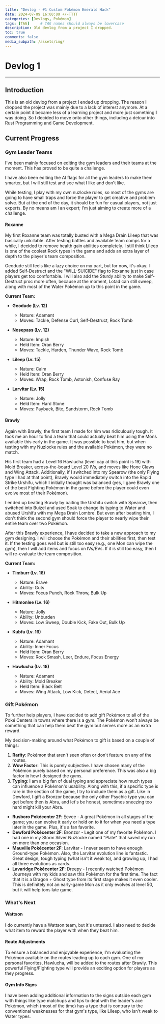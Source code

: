 ```yaml
---
title: "Devlog - #1 Custom Pokémon Emerald Hack"
date: 2024-07-09 16:00:00 +/-TTTT
categories: [Devlogs, Pokémon]
tags: [TAG]     # TAG names should always be lowercase
description: Old devlog from a project I dropped.
toc: true
comments: false
media_subpath: /assets/img/
---
```



# Devlog 1

---

## Introduction
This is an old devlog from a project I ended up dropping.
The reason I dropped the project was mainly due to a lack of interest anymore. At a certain point it became less of a learning project and more just something I was doing. So I decided to move onto other things, including a detour into Rust Programming and Game Development.

## Current Progress

### Gym Leader Teams

I've been mainly focused on editing the gym leaders and their teams at the moment. This has proved to be quite a challenge.

I have also been editing the AI flags for all the gym leaders to make them smarter, but I will still test and see what I like and don't like.

While testing, I play with my own nuzlocke rules, so most of the gyms are going to have small traps and force the player to get creative and problem solve. But at the end of the day, it should be fun for casual players, not just experts. By no means am I an expert; I'm just aiming to create more of a challenge.

#### Roxanne

My first Roxanne team was totally busted with a Mega Drain Lileep that was basically unkillable. After testing battles and available team comps for a while, I decided to remove health gain abilities completely. I still think Lileep is one of the coolest Rock types in the game and adds an extra layer of depth to the player's team composition.

Geodude still feels like a lazy choice on my part, but for now, it's okay. I added Self-Destruct and the "WILL-SUICIDE" flag to Roxanne just in case players get too comfortable. I will also add the Sturdy ability to make Self-Destruct proc more often, because at the moment, Lotad can still sweep, along with most of the Water Pokémon up to this point in the game.

**Current Team:**
- **Geodude (Lv. 12)**
  - Nature: Adamant
  - Moves: Tackle, Defense Curl, Self-Destruct, Rock Tomb

- **Nosepass (Lv. 12)**
  - Nature: Impish
  - Held Item: Oran Berry
  - Moves: Tackle, Harden, Thunder Wave, Rock Tomb

- **Lileep (Lv. 15)**
  - Nature: Calm
  - Held Item: Oran Berry
  - Moves: Wrap, Rock Tomb, Astonish, Confuse Ray

- **Larvitar (Lv. 15)**
  - Nature: Jolly
  - Held Item: Hard Stone
  - Moves: Payback, Bite, Sandstorm, Rock Tomb

#### Brawly

Again with Brawly, the first team I made for him was ridiculously tough. It took me an hour to find a team that could actually beat him using the Mons available this early in the game. It was possible to beat him, but when testing with my Nuzlocke rules and the available Pokémon, they were no match.

His first team had a Level 16 Hawlucha (level cap at this point is 19) with Mold Breaker, across-the-board Level 20 IVs, and moves like Hone Claws and Wing Attack. Additionally, if I switched into my Spearow (the only Flying type I had at that point), Brawly would immediately switch into the Rapid Strike Urshifu, which I initially thought was balanced (yes, I gave Brawly one of the best Fighting Pokémon in the game before the player could even evolve most of their Pokémon).

I ended up beating Brawly by baiting the Urshifu switch with Spearow, then switched into Buizel and used Soak to change its typing to Water and abused Urshifu with my Mega Drain Lombre. But even after beating him, I don't think the second gym should force the player to nearly wipe their entire team over two Pokémon.

After this Brawly experience, I have decided to take a new approach to my gym designing. I will choose the Pokémon and their abilities first, then test it. If the testing goes well but is still too easy (e.g., one Mon can wipe the gym), then I will add items and focus on IVs/EVs. If it is still too easy, then I will re-evaluate the team composition.

**Current Team:**
- **Timburr (Lv. 16)**
  - Nature: Brave
  - Ability: Guts
  - Moves: Focus Punch, Rock Throw, Bulk Up

- **Hitmonlee (Lv. 16)**
  - Nature: Jolly
  - Ability: Unburden
  - Moves: Low Sweep, Double Kick, Fake Out, Bulk Up

- **Kubfu (Lv. 16)**
  - Nature: Adamant
  - Ability: Inner Focus
  - Held Item: Oran Berry
  - Moves: Rock Smash, Leer, Endure, Focus Energy

- **Hawlucha (Lv. 18)**
  - Nature: Adamant
  - Ability: Mold Breaker
  - Held Item: Black Belt
  - Moves: Wing Attack, Low Kick, Detect, Aerial Ace

### Gift Pokémon

To further help players, I have decided to add gift Pokémon to all of the Poké Centers in towns where there is a gym. The Pokémon won't always be something that can help them beat the gym but serves more as an extra reward.

My decision-making around what Pokémon to gift is based on a couple of things:
1. **Rarity**: Pokémon that aren't seen often or don't feature on any of the routes.
2. **Wow Factor**: This is purely subjective. I have chosen many of the Pokémon purely based on my personal preference. This was also a big factor in how I designed the gyms.
3. **Typing**: I am a big fan of dual typing and appreciate how much types can influence a Pokémon's usability. Along with this, if a specific type is rare in the section of the game, I try to include them as a gift. Like in Dewford, I gift a Bronzor because the only other Psychic type you can get before then is Abra, and let's be honest, sometimes sneezing too hard might kill your Abra.

- **Rusboro Pokécenter 2F**: Eevee - A great Pokémon in all stages of the game; you can evolve it early or hold on to it for when you need a type later in the game. Plus, it's a fan favorite.
- **Dewford Pokécenter 2F**: Bronzor - Legit one of my favorite Pokémon. I had one in my Storm Silver Nuzlocke named "Plate" that saved my run on more than one occasion.
- **Mauville Pokécenter 2F**: Larvitar - I never seem to have enough Ground-type Pokémon. Also, the Larvitar evolution line is fantastic. Great design, tough typing (what isn't it weak to), and growing up, I had all three evolutions as cards.
- **Lavaridge Pokécenter 2F**: Dreepy - I recently watched Pokémon Journeys with my kids and saw this Pokémon for the first time. The fact that it is a Dragon + Ghost type from its first stage makes it even cooler. This is definitely not an early-game Mon as it only evolves at level 50, but it will help tons late game.

### What's Next

#### Wattson

I do currently have a Wattson team, but it's untested. I also need to decide what item to reward the player with when they beat him.

#### Route Adjustments

To ensure a balanced and enjoyable experience, I'm evaluating the Pokémon available on the routes leading up to each gym. One of my personal favorites, Hawlucha, will be added to the routes after Brawly. This powerful Flying/Fighting type will provide an exciting option for players as they progress.

#### Gym Info Signs

I have been adding additional information to the signs outside each gym with things like type matchups and tips to deal with the leader's ace Pokémon, which (most of the time) has a type that is contrary to the conventional weaknesses for that gym's type, like Lileep, who isn't weak to Water types.
